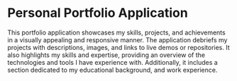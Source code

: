 # Personal Portfolio Application
This portfolio application showcases my skills, projects, and achievements in a visually appealing and responsive manner.
The application debriefs my projects with descriptions, images, and links to live demos or repositories. It also highlights my skills and expertise, providing an overview of the technologies and tools I have experience with. Additionally, it includes a section dedicated to my educational background, and work experience.
